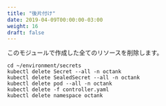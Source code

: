 ```yaml
---
title: "後片付け"
date: 2019-04-09T00:00:00-03:00
weight: 16
draft: false
---
```


<!--
Delete all the resources created in this module.
-->
このモジュールで作成した全てのリソースを削除します。
```
cd ~/environment/secrets
kubectl delete Secret --all -n octank
kubectl delete SealedSecret --all -n octank
kubectl delete pod --all -n octank
kubectl delete -f controller.yaml
kubectl delete namespace octank
```



